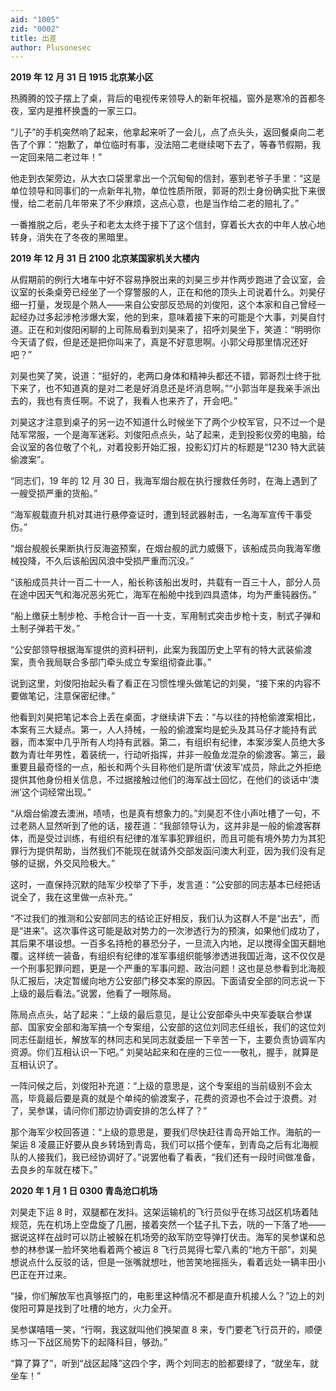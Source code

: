 ```yaml
---
aid: "1005"
zid: "0002"
title: 出差
author: Plusonesec
---
```


**2019 年 12 月 31 日 1915 北京某小区**

热腾腾的饺子摆上了桌，背后的电视传来领导人的新年祝福，窗外是寒冷的首都冬夜，室内是推杯换盏的一家三口。

“儿子”的手机突然响了起来，他拿起来听了一会儿，点了点头头，返回餐桌向二老告了个罪：“抱歉了，单位临时有事，没法陪二老继续喝下去了，等春节假期，我一定回来陪二老过年！”

他走到衣架旁边，从大衣口袋里拿出一个沉甸甸的信封，塞到老爷子手里：“这是单位领导和同事们的一点新年礼物，单位性质所限，郭哥的烈士身份确实批下来很慢，给二老前几年带来了不少麻烦，这点心意，也是当作给二老的赔礼了。”

一番推脱之后，老头子和老太太终于接下了这个信封，穿着长大衣的中年人放心地转身，消失在了冬夜的黑暗里。

**2019 年 12 月 31 日 2100 北京某国家机关大楼内**

从假期前的例行大堵车中好不容易挣脱出来的刘昊三步并作两步跑进了会议室，会议室的长条桌旁已经坐了一个穿警服的人，正在和他的顶头上司说着什么。刘昊仔细一打量，发现是个熟人——来自公安部反恐局的刘俊阳，这个本家和自己曾经一起经办过多起涉枪涉爆大案，他的到来，意味着接下来的可能是个大事，刘昊自忖道。正在和刘俊阳闲聊的上司陈局看到刘昊来了，招呼刘昊坐下，笑道：“明明你今天请了假，但是还是把你叫来了，真是不好意思啊。小郭父母那里情况还好吧？”

刘昊也笑了笑，说道：“挺好的，老两口身体和精神头都还不错，郭哥烈士终于批下来了，也不知道真的是对二老是好消息还是坏消息啊。”“小郭当年是我亲手派出去的，我也有责任啊。不说了，我看人也来齐了，开会吧。”

刘昊这才注意到桌子的另一边不知道什么时候坐下了两个少校军官，只不过一个是陆军常服，一个是海军迷彩。刘俊阳点点头，站了起来，走到投影仪旁的电脑，给会议室的各位敬了个礼，对着投影开始汇报，投影幻灯片的标题是“1230 特大武装偷渡案”。

“同志们，19 年的 12 月 30 日，我海军烟台舰在执行搜救任务时，在海上遇到了一艘受损严重的货船。”

“海军舰载直升机对其进行悬停查证时，遭到轻武器射击，一名海军宣传干事受伤。”

“烟台舰舰长果断执行反海盗预案，在烟台舰的武力威慑下，该船成员向我海军缴械投降，不久后该船因风浪中受损严重而沉没。”

“该船成员共计一百二十一人，船长称该船出发时，共载有一百三十人，部分人员在途中因天气和海况恶劣死亡，海军在船舱中找到四具遗体，均为严重钝器伤。”

“船上缴获土制步枪、手枪合计一百一十支，军用制式突击步枪十支，制式子弹和土制子弹若干发。”

“公安部领导根据海军提供的资料研判，此案为我国历史上罕有的特大武装偷渡案，责令我局联合多部门牵头成立专案组彻查此事。”

说到这里，刘俊阳抬起头看了看正在习惯性埋头做笔记的刘昊，“接下来的内容不要做笔记，注意保密纪律。”

他看到刘昊把笔记本合上丢在桌面，才继续讲下去：“与以往的持枪偷渡案相比，本案有三大疑点。第一，人人持械，一般的偷渡案均是蛇头及其马仔才能持有武器，而本案中几乎所有人均持有武器。第二，有组织有纪律，本案涉案人员绝大多数为青壮年男性，着装统一，行动听指挥，并非一般鱼龙混杂的偷渡客。第三，最重要且最奇怪的一点，船长和两个头目称他们是所谓‘伏波军’成员，除此之外拒绝提供其他身份相关信息，不过据接触过他们的海军战士回忆，在他们的谈话中‘澳洲’这个词经常出现。”

“从烟台偷渡去澳洲，啧啧，也是真有想象力的。”刘昊忍不住小声吐槽了一句，不过老熟人显然听到了他的话，接茬道：“我部领导认为，这并非是一般的偷渡客群体，而是受过训练，有组织有纪律的准军事犯罪组织，而且可能有境外势力为其犯罪行为提供帮助，当然我们不能现在就请外交部发函问澳大利亚，因为我们没有足够的证据，外交风险极大。”

这时，一直保持沉默的陆军少校举了下手，发言道：“公安部的同志基本已经把话说全了，我在这里做一点补充。”

“不过我们的推测和公安部同志的结论正好相反，我们认为这群人不是“出去”，而是“进来”。这次事件这可能是敌对势力的一次渗透行为的预演，如果他们成功了，其后果不堪设想。一百多名持枪的暴恐分子，一旦流入内地，足以搅得全国天翻地覆。这样统一装备，有组织有纪律的准军事组织能够渗透进我国近海，这不仅仅是一个刑事犯罪问题，更是一个严重的军事问题、政治问题！这也是总参看到北海舰队汇报后，决定暂缓向地方公安部门移交本案的原因。下面请安全部的同志说一下上级的最后看法。”说罢，他看了一眼陈局。

陈局点点头，站了起来：“上级的最后意见，是让公安部牵头中央军委联合参谋部、国家安全部和海军搞一个专案组，公安部的这位刘同志任组长，我们的这位刘同志任副组长，解放军的林同志和吴同志就委屈一下辛苦一下，主要负责协调军内资源。你们互相认识一下吧。” 刘昊站起来和在座的三位一一敬礼，握手，就算是互相认识了。

一阵问候之后，刘俊阳补充道：“上级的意思是，这个专案组的当前级别不会太高，毕竟最后要是真的就是个单纯的偷渡案子，花费的资源也不会过于浪费。对了，吴参谋，请问你们那边协调安排的怎么样了？”

那个海军少校回答道：“上级的意思是，要我们尽快赶往青岛开始工作。海航的一架运 8 凌晨正好要从良乡转场到青岛，我们可以搭个便车，到青岛之后有北海舰队的人接我们，我已经协调好了。”说罢他看了看表，“我们还有一段时间做准备，去良乡的车就在楼下。”

**2020 年 1 月 1 日 0300 青岛沧口机场**

刘昊走下运 8 时，双腿都在发抖。这架运输机的飞行员似乎在练习战区机场着陆规范，先在机场上空盘旋了几圈，接着突然一个猛子扎下去，咣的一下落了地——据说这样在战时可以防止被躲在机场旁的敌军防空导弹打伏击。海军的吴参谋和总参的林参谋一脸坏笑地看着两个被运 8 飞行员晃得七荤八素的“地方干部”，刘昊想说点什么反驳的话，但是一张嘴就想吐，他苦笑地摇摇头，看着远处一辆丰田小巴正在开过来。

“操，你们解放军也真够抠门的，电影里这种情况不都是直升机接人么？”边上的刘俊阳可算是找到了吐槽的地方，火力全开。

吴参谋嘻嘻一笑，“行啊，我这就叫他们换架直 8 来，专门要老飞行员开的，顺便练习一下战区局势下的起降科目，够劲。”

“算了算了”，听到“战区起降”这四个字，两个刘同志的脸都要绿了，“就坐车，就坐车！”
